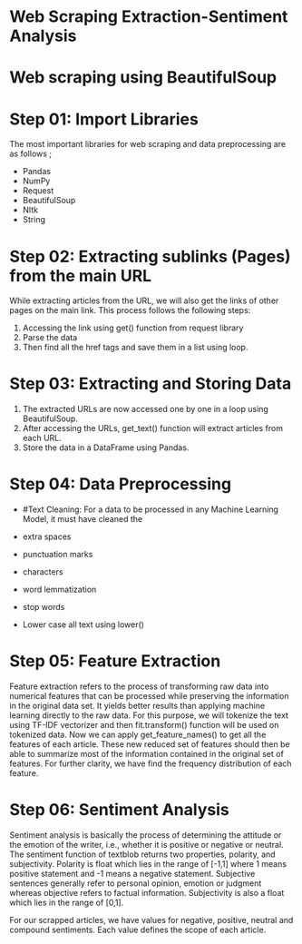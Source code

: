 # Web Scraping Extraction-Sentiment Analysis
# Web scraping using BeautifulSoup
# Step 01: Import Libraries
The most important libraries for web scraping and data preprocessing are as follows ;
- Pandas
-	NumPy
-	Request
-	BeautifulSoup
-	Nltk
-	String
# Step 02: Extracting sublinks (Pages) from the main URL
While extracting articles from the URL, we will also get the links of other pages on the main link. This process follows the following steps:
1.	Accessing the link using get() function from request library
2.	Parse the data
3.	Then find all the href tags and save them in a list using loop.
# Step 03: Extracting and Storing Data 
1.	The extracted URLs are now accessed one by one in a loop using BeautifulSoup. 
2.	After accessing the URLs, get_text() function will extract articles from each URL.
3.	Store the data in a DataFrame using Pandas.
# Step 04: Data Preprocessing
- #Text Cleaning:
For a data to be processed in any Machine Learning Model, it must have cleaned the
- extra spaces
- punctuation marks
- characters
- word lemmatization
- stop words

- Lower case all text using lower()
# Step 05: Feature Extraction
Feature extraction refers to the process of transforming raw data into numerical features that can be processed while preserving the information in the original data set. It yields better results than applying machine learning directly to the raw data.
For this purpose, we will tokenize the text using TF-IDF vectorizer and then fit.transform() function will be used on tokenized data.
Now we can apply get_feature_names() to get all the features of each article. These new reduced set of features should then be able to summarize most of the information contained in the original set of features.
For further clarity, we have find the frequency distribution of each feature.

# Step 06: Sentiment Analysis 
Sentiment analysis is basically the process of determining the attitude or the emotion of the writer, i.e., whether it is positive or negative or neutral.
The sentiment function of textblob returns two properties, polarity, and subjectivity.
Polarity is float which lies in the range of [-1,1] where 1 means positive statement and -1 means a negative statement. Subjective sentences generally refer to personal opinion, emotion or judgment whereas objective refers to factual information. Subjectivity is also a float which lies in the range of [0,1].

For our scrapped articles, we have values for negative, positive, neutral and compound sentiments. Each value defines the scope of each article.

